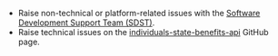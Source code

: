 * Raise non-technical or platform-related issues with the [Software Development Support Team (SDST)](https://developer.service.hmrc.gov.uk/developer/support).
* Raise technical issues on the [individuals-state-benefits-api](https://github.com/hmrc/individuals-state-benefits-api/issues) GitHub page.